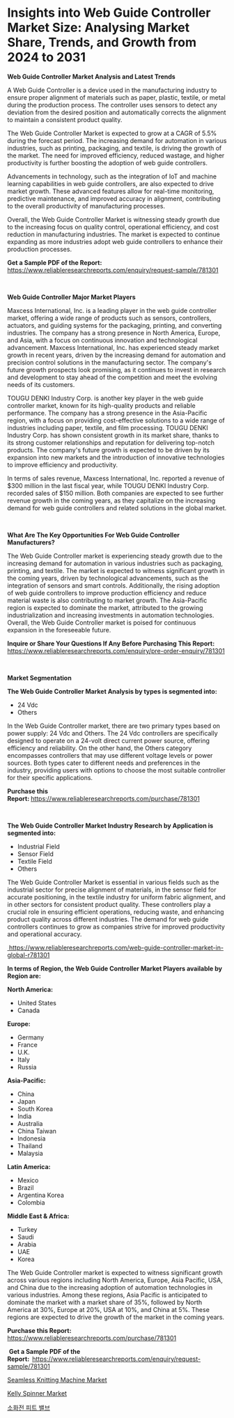 <p><h1>Insights into Web Guide Controller Market Size: Analysing Market Share, Trends, and Growth from 2024 to 2031</h1></p><p><strong>Web Guide Controller Market Analysis and Latest Trends</strong></p>
<p><p>A Web Guide Controller is a device used in the manufacturing industry to ensure proper alignment of materials such as paper, plastic, textile, or metal during the production process. The controller uses sensors to detect any deviation from the desired position and automatically corrects the alignment to maintain a consistent product quality.</p><p>The Web Guide Controller Market is expected to grow at a CAGR of 5.5% during the forecast period. The increasing demand for automation in various industries, such as printing, packaging, and textile, is driving the growth of the market. The need for improved efficiency, reduced wastage, and higher productivity is further boosting the adoption of web guide controllers.</p><p>Advancements in technology, such as the integration of IoT and machine learning capabilities in web guide controllers, are also expected to drive market growth. These advanced features allow for real-time monitoring, predictive maintenance, and improved accuracy in alignment, contributing to the overall productivity of manufacturing processes.</p><p>Overall, the Web Guide Controller Market is witnessing steady growth due to the increasing focus on quality control, operational efficiency, and cost reduction in manufacturing industries. The market is expected to continue expanding as more industries adopt web guide controllers to enhance their production processes.</p></p>
<p><strong>Get a Sample PDF of the Report:&nbsp;</strong> <a href="https://www.reliableresearchreports.com/enquiry/request-sample/781301">https://www.reliableresearchreports.com/enquiry/request-sample/781301</a></p>
<p>&nbsp;</p>
<p><strong>Web Guide Controller Major Market Players</strong></p>
<p><p>Maxcess International, Inc. is a leading player in the web guide controller market, offering a wide range of products such as sensors, controllers, actuators, and guiding systems for the packaging, printing, and converting industries. The company has a strong presence in North America, Europe, and Asia, with a focus on continuous innovation and technological advancement. Maxcess International, Inc. has experienced steady market growth in recent years, driven by the increasing demand for automation and precision control solutions in the manufacturing sector. The company's future growth prospects look promising, as it continues to invest in research and development to stay ahead of the competition and meet the evolving needs of its customers.</p><p>TOUGU DENKI Industry Corp. is another key player in the web guide controller market, known for its high-quality products and reliable performance. The company has a strong presence in the Asia-Pacific region, with a focus on providing cost-effective solutions to a wide range of industries including paper, textile, and film processing. TOUGU DENKI Industry Corp. has shown consistent growth in its market share, thanks to its strong customer relationships and reputation for delivering top-notch products. The company's future growth is expected to be driven by its expansion into new markets and the introduction of innovative technologies to improve efficiency and productivity.</p><p>In terms of sales revenue, Maxcess International, Inc. reported a revenue of $300 million in the last fiscal year, while TOUGU DENKI Industry Corp. recorded sales of $150 million. Both companies are expected to see further revenue growth in the coming years, as they capitalize on the increasing demand for web guide controllers and related solutions in the global market.</p></p>
<p>&nbsp;</p>
<p><strong>What Are The Key Opportunities For Web Guide Controller Manufacturers?</strong></p>
<p><p>The Web Guide Controller market is experiencing steady growth due to the increasing demand for automation in various industries such as packaging, printing, and textile. The market is expected to witness significant growth in the coming years, driven by technological advancements, such as the integration of sensors and smart controls. Additionally, the rising adoption of web guide controllers to improve production efficiency and reduce material waste is also contributing to market growth. The Asia-Pacific region is expected to dominate the market, attributed to the growing industrialization and increasing investments in automation technologies. Overall, the Web Guide Controller market is poised for continuous expansion in the foreseeable future.</p></p>
<p><strong>Inquire or Share Your Questions If Any Before Purchasing This Report:</strong> <a href="https://www.reliableresearchreports.com/enquiry/pre-order-enquiry/781301">https://www.reliableresearchreports.com/enquiry/pre-order-enquiry/781301</a></p>
<p>&nbsp;</p>
<p><strong>Market Segmentation</strong></p>
<p><strong>The Web Guide Controller Market Analysis by types is segmented into:</strong></p>
<p><ul><li>24 Vdc</li><li>Others</li></ul></p>
<p><p>In the Web Guide Controller market, there are two primary types based on power supply: 24 Vdc and Others. The 24 Vdc controllers are specifically designed to operate on a 24-volt direct current power source, offering efficiency and reliability. On the other hand, the Others category encompasses controllers that may use different voltage levels or power sources. Both types cater to different needs and preferences in the industry, providing users with options to choose the most suitable controller for their specific applications.</p></p>
<p><strong>Purchase this Report:&nbsp;</strong><a href="https://www.reliableresearchreports.com/purchase/781301">https://www.reliableresearchreports.com/purchase/781301</a></p>
<p>&nbsp;</p>
<p><strong>The Web Guide Controller Market Industry Research by Application is segmented into:</strong></p>
<p><ul><li>Industrial Field</li><li>Sensor Field</li><li>Textile Field</li><li>Others</li></ul></p>
<p><p>The Web Guide Controller Market is essential in various fields such as the industrial sector for precise alignment of materials, in the sensor field for accurate positioning, in the textile industry for uniform fabric alignment, and in other sectors for consistent product quality. These controllers play a crucial role in ensuring efficient operations, reducing waste, and enhancing product quality across different industries. The demand for web guide controllers continues to grow as companies strive for improved productivity and operational accuracy.</p></p>
<p><a href="https://www.reliableresearchreports.com/web-guide-controller-market-in-global-r781301">&nbsp;https://www.reliableresearchreports.com/web-guide-controller-market-in-global-r781301</a></p>
<p><strong>In terms of Region, the Web Guide Controller Market Players available by Region are:</strong></p>
<p>
    <p> <strong> North America: </strong>
        <ul>
            <li>United States</li>
            <li>Canada</li>
        </ul>
        </p> 
    <p> <strong> Europe: </strong>
        <ul>
            <li>Germany</li>
            <li>France</li>
            <li>U.K.</li>
            <li>Italy</li>
            <li>Russia</li>
        </ul>
        </p> 
    <p> <strong> Asia-Pacific: </strong>
        <ul>
            <li>China</li>
            <li>Japan</li>
            <li>South Korea</li>
            <li>India</li>
            <li>Australia</li>
            <li>China Taiwan</li>
            <li>Indonesia</li>
            <li>Thailand</li>
            <li>Malaysia</li>
        </ul>
        </p> 
    <p> <strong> Latin America: </strong>
        <ul>
            <li>Mexico</li>
            <li>Brazil</li>
            <li>Argentina Korea</li>
            <li>Colombia</li>
        </ul>
        </p> 
    <p> <strong> Middle East & Africa: </strong>
        <ul>
            <li>Turkey</li>
            <li>Saudi</li>
            <li>Arabia</li>
            <li>UAE</li>
            <li>Korea</li>
        </ul>
    </p>
    </p>
<p><p>The Web Guide Controller market is expected to witness significant growth across various regions including North America, Europe, Asia Pacific, USA, and China due to the increasing adoption of automation technologies in various industries. Among these regions, Asia Pacific is anticipated to dominate the market with a market share of 35%, followed by North America at 30%, Europe at 20%, USA at 10%, and China at 5%. These regions are expected to drive the growth of the market in the coming years.</p></p>
<p><strong>Purchase this Report: </strong><a href="https://www.reliableresearchreports.com/purchase/781301">https://www.reliableresearchreports.com/purchase/781301</a></p>
<p>&nbsp;<strong>Get a Sample PDF of the Report:&nbsp;&nbsp;</strong><a href="https://www.reliableresearchreports.com/enquiry/request-sample/781301">https://www.reliableresearchreports.com/enquiry/request-sample/781301</a></p>
<p><strong></strong></p>
<p><p><a href="https://github.com/dx0328/Market-Research-Report-List-2/blob/main/seamless-knitting-machine-market.md">Seamless Knitting Machine Market</a></p><p><a href="https://github.com/Glendatilghmankmgz0rbhwpy/Market-Research-Report-List-2/blob/main/kelly-spinner-market.md">Kelly Spinner Market</a></p><p><a href="https://github.com/fernandotryO5lson96765/Market-Research-Report-List-1/blob/main/778037428638.md">소화전 피트 밸브</a></p></p>